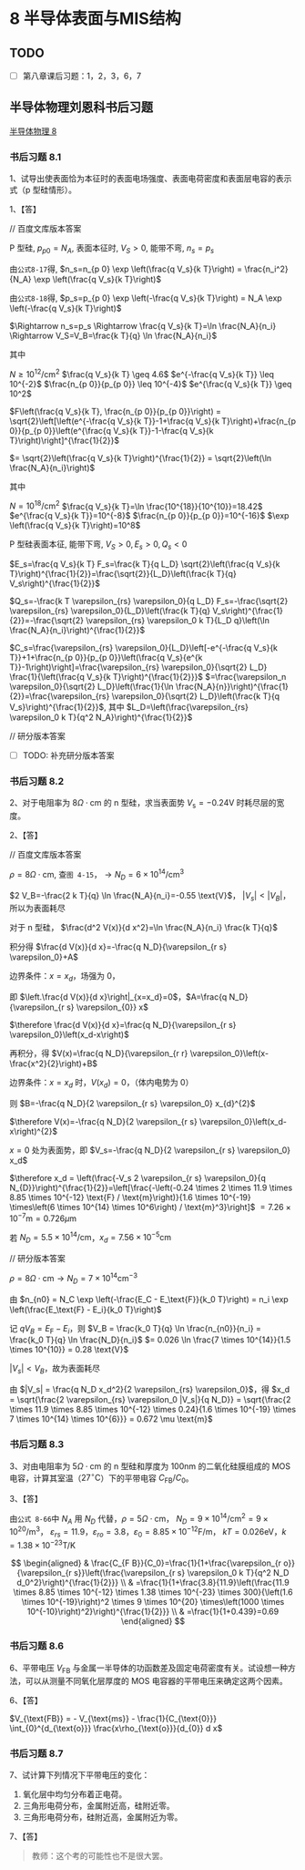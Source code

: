 # 8 半导体表面与MIS结构

## TODO

* [ ] 第八章课后习题：1，2，3，6，7

## 半导体物理刘恩科书后习题

[半导体物理 8](https://wenku.baidu.com/view/99c3de649b6648d7c1c74616?pcf=2&bfetype=new&bfetype=new&_wkts_=1725500706332)

### 书后习题 8.1

1、试导出使表面恰为本征时的表面电场强度、表面电荷密度和表面层电容的表示式（p 型硅情形）。

1、【答】

// 百度文库版本答案

P 型硅, $p_{p 0}=N_A$, 表面本征时, $V_S>0$, 能带不弯, $n_s=p_s$

由`公式8-17`得, $n_s=n_{p 0} \exp \left(\frac{q V_s}{k T}\right) = \frac{n_i^2}{N_A} \exp \left(\frac{q V_s}{k T}\right)$

由`公式8-18`得, $p_s=p_{p 0} \exp \left(-\frac{q V_s}{k T}\right) = N_A \exp \left(-\frac{q V_s}{k T}\right)$

$\Rightarrow n_s=p_s \Rightarrow \frac{q V_s}{k T}=\ln \frac{N_A}{n_i} \Rightarrow V_S=V_B=\frac{k T}{q} \ln \frac{N_A}{n_i}$

其中

$N \geq 10^{12} / \mathrm{cm}^2$
$\frac{q V_s}{k T} \geq 4.6$
$e^{-\frac{q V_s}{k T}} \leq 10^{-2}$
$\frac{n_{p 0}}{p_{p 0}} \leq 10^{-4}$
$e^{\frac{q V_s}{k T}} \geq 10^2$

$F\left(\frac{q V_s}{k T}, \frac{n_{p 0}}{p_{p 0}}\right) = \sqrt{2}\left[\left(e^{-\frac{q V_s}{k T}}-1+\frac{q V_s}{k T}\right)+\frac{n_{p 0}}{p_{p 0}}\left(e^{\frac{q V_s}{k T}}-1-\frac{q V_s}{k T}\right)\right]^{\frac{1}{2}}$

$= \sqrt{2}\left(\frac{q V_s}{k T}\right)^{\frac{1}{2}} = \sqrt{2}\left(\ln \frac{N_A}{n_i}\right)$

其中

$N=10^{18} / \mathrm{cm}^2$
$\frac{q V_s}{k T}=\ln \frac{10^{18}}{10^{10}}=18.42$
$e^{\frac{q V_s}{k T}}=10^{-8}$
$\frac{n_{p 0}}{p_{p 0}}=10^{-16}$
$\exp \left(\frac{q V_s}{k T}\right)=10^8$

P 型硅表面本征, 能带下弯, $V_S>0, E_s>0, Q_s<0$

$E_s=\frac{q V_s}{k T} F_s=\frac{k T}{q L_D} \sqrt{2}\left(\frac{q V_s}{k T}\right)^{\frac{1}{2}}=\frac{\sqrt{2}}{L_D}\left(\frac{k T}{q} V_s\right)^{\frac{1}{2}}$

$Q_s=-\frac{k T \varepsilon_{rs} \varepsilon_0}{q L_D} F_s=-\frac{\sqrt{2} \varepsilon_{rs} \varepsilon_0}{L_D}\left(\frac{k T}{q} V_s\right)^{\frac{1}{2}}=-\frac{\sqrt{2} \varepsilon_{rs} \varepsilon_0 k T}{L_D q}\left(\ln \frac{N_A}{n_i}\right)^{\frac{1}{2}}$

$C_s=\frac{\varepsilon_{rs} \varepsilon_0}{L_D}\left[-e^{-\frac{q V_s}{k T}}+1+\frac{n_{p 0}}{p_{p 0}}\left(\frac{q V_s}{e^{k T}}-1\right)\right]=\frac{\varepsilon_{rs} \varepsilon_0}{\sqrt{2} L_D} \frac{1}{\left(\frac{q V_s}{k T}\right)^{\frac{1}{2}}}$
$=\frac{\varepsilon_n \varepsilon_0}{\sqrt{2} L_D}\left(\frac{1}{\ln \frac{N_A}{n}}\right)^{\frac{1}{2}}=\frac{\varepsilon_{rs} \varepsilon_0}{\sqrt{2} L_D}\left(\frac{k T}{q V_s}\right)^{\frac{1}{2}}$, 其中 $L_D=\left(\frac{\varepsilon_{rs} \varepsilon_0 k T}{q^2 N_A}\right)^{\frac{1}{2}}$

// 研分版本答案

* [ ] TODO: 补充研分版本答案

### 书后习题 8.2

2、对于电阻率为 $8 \Omega \cdot \text{cm}$ 的 n 型硅，求当表面势 $V_{\text{s}} = -0.24 \text{V}$ 时耗尽层的宽度。

2、【答】

// 百度文库版本答案

$\rho=8 \Omega \cdot \text{cm}$, 查`图 4-15`，$\to N_{D} = 6 \times 10^{14} / \text{cm}^3$

$2 V_B=-\frac{2 k T}{q} \ln \frac{N_A}{n_i}=-0.55 \text{V}$，
$\left|V_s\right| < \left|V_B\right|$，所以为表面耗尽

对于 n 型硅， $\frac{d^2 V(x)}{d x^2}=\ln \frac{N_A}{n_i} \frac{k T}{q}$

积分得 $\frac{d V(x)}{d x}=-\frac{q N_D}{\varepsilon_{r s} \varepsilon_0}+A$

边界条件：$x = x_d$，场强为 0，

即 $\left.\frac{d V(x)}{d x}\right|_{x=x_d}=0$，$A=\frac{q N_D}{\varepsilon_{r s} \varepsilon_{0}} x$

$\therefore \frac{d V(x)}{d x}=\frac{q N_D}{\varepsilon_{r s} \varepsilon_0}\left(x_d-x\right)$

再积分，得 $V(x)=\frac{q N_D}{\varepsilon_{r r} \varepsilon_0}\left(x-\frac{x^2}{2}\right)+B$

边界条件：$x=x_d$ 时，$V(x_d)=0$，（体内电势为 0）

则 $B=-\frac{q N_D}{2 \varepsilon_{r s} \varepsilon_0} x_{d}^{2}$

$\therefore V(x)=-\frac{q N_D}{2 \varepsilon_{r s} \varepsilon_0}\left(x_d-x\right)^{2}$

$x=0$ 处为表面势，即 $V_s=-\frac{q N_D}{2 \varepsilon_{r s} \varepsilon_0} x_d$

$\therefore x_d = \left(\frac{-V_s 2 \varepsilon_{r s} \varepsilon_0}{q N_{D}}\right)^{\frac{1}{2}}=\left[\frac{-\left(-0.24 \times 2 \times 11.9 \times 8.85 \times 10^{-12} \text{F} / \text{m}\right)}{1.6 \times 10^{-19} \times\left(6 \times 10^{14} \times 10^6\right) / \text{m}^3}\right]$
$= 7.26 \times 10^{-7} \text{m}=0.726 \mu \text{m}$

若 $N_D=5.5 \times 10^{14} / \text{cm}$，$x_d=7.56 \times 10^{-5} \text{cm}$

// 研分版本答案

$\rho=8 \Omega \cdot \text{cm} \to N_{D} = 7 \times 10^{14} \text{cm}^{-3}$

由 $n_{n0} = N_C \exp \left(-\frac{E_C - E_\text{F}}{k_0 T}\right) = n_i \exp \left(\frac{E_\text{F} - E_i}{k_0 T}\right)$

记 $q V_B = E_\text{F} - E_i$，则 $V_B = \frac{k_0 T}{q} \ln \frac{n_{n0}}{n_i} = \frac{k_0 T}{q} \ln \frac{N_D}{n_i}$
$= 0.026 \ln \frac{7 \times 10^{14}}{1.5 \times 10^{10}} = 0.28 \text{V}$

$|V_s| < V_B$，故为表面耗尽

由 $|V_s| = \frac{q N_D x_d^2}{2 \varepsilon_{rs} \varepsilon_0}$，得 $x_d = \sqrt{\frac{2 \varepsilon_{rs} \varepsilon_0 |V_s|}{q N_D}} = \sqrt{\frac{2 \times 11.9 \times 8.85 \times 10^{-12} \times 0.24}{1.6 \times 10^{-19} \times 7 \times 10^{14} \times 10^{6}}} = 0.672 \mu \text{m}$

### 书后习题 8.3

3、对由电阻率为 $5 \Omega \cdot \text{cm}$ 的 n 型硅和厚度为 $100 \text{nm}$ 的二氧化硅膜组成的 MOS 电容，计算其室温（$27^\circ \text{C}$）下的平带电容 $C_{\text{FB}}/C_{\text{0}}$。

3、【答】

由`公式 8-66`中 $N_A$ 用 $N_D$ 代替，$\rho=5 \Omega \cdot \text{cm}$，
$N_D=9 \times 10^{14} / \text{cm}^2=9 \times 10^{20} / \text{m}^3$，
$\varepsilon_{rs}=11.9$，$\varepsilon_{ro}=3.8$，$\varepsilon_0=8.85 \times 10^{-12} \text{F} / \text{m}$，
$k T=0.026 \text{eV}$，$k=1.38 \times 10^{-23} \text{T} / \text{K}$

$$
\begin{aligned}
& \frac{C_{F B}}{C_0}=\frac{1}{1+\frac{\varepsilon_{r o}}{\varepsilon_{r s}}\left(\frac{\varepsilon_{r s} \varepsilon_0 k T}{q^2 N_D d_0^2}\right)^{\frac{1}{2}}} \\
& =\frac{1}{1+\frac{3.8}{11.9}\left(\frac{11.9 \times 8.85 \times 10^{-12} \times 1.38 \times 10^{-23} \times 300}{\left(1.6 \times 10^{-19}\right)^2 \times 9 \times 10^{20} \times\left(1000 \times 10^{-10}\right)^2}\right)^{\frac{1}{2}}} \\
& =\frac{1}{1+0.439}=0.69
\end{aligned}
$$

### 书后习题 8.6

6、平带电压 $V_{\text{FB}}$ 与金属一半导体的功函数差及固定电荷密度有关。试设想一种方法，可以从测量不同氧化层厚度的 MOS 电容器的平带电压来确定这两个因素。

6、【答】

$V_{\text{FB}} = - V_{\text{ms}} - \frac{1}{C_{\text{0}}} \int_{0}^{d_{\text{o}}} \frac{x\rho_{\text{o}}}{d_{0}} d x$

<!-- 感觉必不会考，直接跳过 -->

### 书后习题 8.7

7、试计算下列情况下平带电压的变化：

1. 氧化层中均匀分布着正电荷。
2. 三角形电荷分布，金属附近高，硅附近零。
3. 三角形电荷分布，硅附近高，金属附近为零。

7、【答】

> 教师：这个考的可能性也不是很大罢。

<!-- 感觉必不会考，直接跳过 -->
